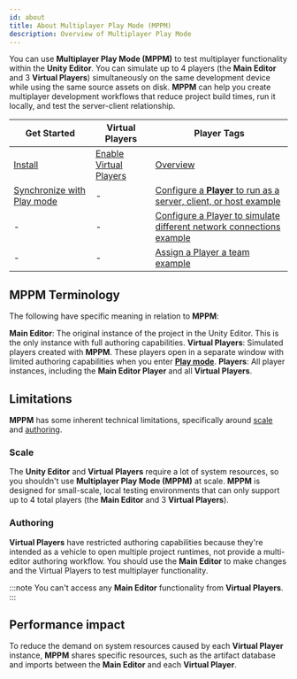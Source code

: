 ```yaml
---
id: about
title: About Multiplayer Play Mode (MPPM)
description: Overview of Multiplayer Play Mode
---
```


You can use **Multiplayer Play Mode (MPPM)** to test multiplayer functionality within the **Unity Editor**. You can simulate up to 4 players (the **Main Editor** and 3 **Virtual Players**) simultaneously on the same development device while using the same source assets on disk. **MPPM** can help you create multiplayer development workflows that reduce project build times, run it locally, and test the server-client relationship.

| Get Started | Virtual Players | Player Tags |
| --- | --- | --- |
| [Install](install.md) | [Enable Virtual Players](virtual-players.md) | [Overview](player-tags/player-tags.md) |
| [Synchronize with Play mode](sync-play-mode.md) | - | [Configure a **Player** to run as a server, client, or host example](./player-tags/target-instance.md) |
| - | - | [Configure a Player to simulate different network connections example](./player-tags/target-network.md) |
| - | - | [Assign a Player a team example](./player-tags/target-team.md) |

## MPPM Terminology

The following have specific meaning in relation to **MPPM**:

**Main Editor**: The original instance of the project in the Unity Editor. This is the only instance with full authoring capabilities.
**Virtual Players**: Simulated players created with **MPPM**. These players open in a separate window with limited authoring capabilities when you enter **[Play mode](https://docs.unity3d.com/Manual/GameView.html)**.
**Players**: All player instances, including the **Main Editor Player** and all **Virtual Players**.

## Limitations

**MPPM** has some inherent technical limitations, specifically around [scale](#scale) and [authoring](#authoring).

### Scale

The **Unity Editor** and **Virtual Players** require a lot of system resources, so you shouldn't use **Multiplayer Play Mode (MPPM)** at scale. **MPPM** is designed for small-scale, local testing environments that can only support up to 4 total players (the **Main Editor** and 3 **Virtual Players**). 

### Authoring

**Virtual Players** have restricted authoring capabilities because they're intended as a vehicle to open multiple project runtimes, not provide a multi-editor authoring workflow. You should use the **Main Editor** to make changes and the Virtual Players to test multiplayer functionality.

:::note
You can't access any **Main Editor** functionality from **Virtual Players**.
:::

## Performance impact

To reduce the demand on system resources caused by each **Virtual Player** instance, **MPPM** shares specific resources, such as the artifact database and imports between the **Main Editor** and each **Virtual Player**.